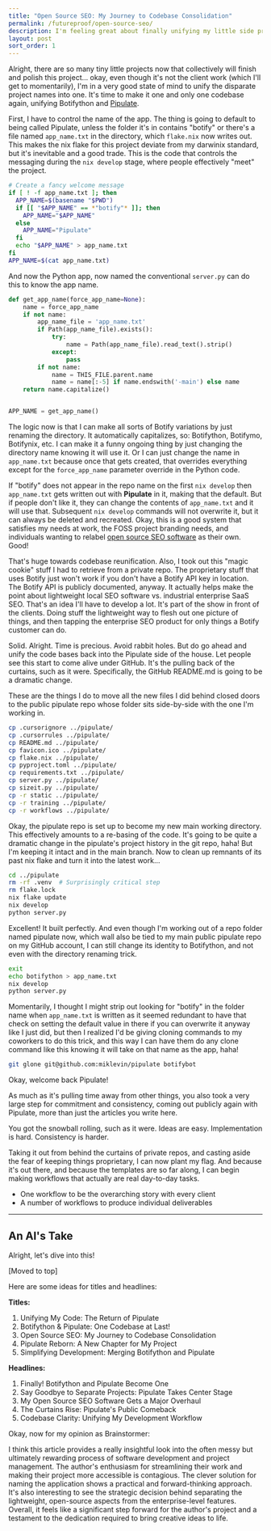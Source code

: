 ```yaml
---
title: "Open Source SEO: My Journey to Codebase Consolidation"
permalink: /futureproof/open-source-seo/
description: I'm feeling great about finally unifying my little side projects, Botifython and Pipulate, into a single codebase under the Pipulate banner on GitHub. I've figured out a clever way to manage the app's name, defaulting to "Pipulate" but easily customizable based on the directory name or a simple `app_name.txt` file. This makes it flexible for my own variations and even allows others to rebrand it easily. Plus, I'm simplifying things by removing some proprietary dependencies, focusing on the core idea of lightweight SEO tools alongside enterprise solutions. It's exciting to bring Pipulate back into the public eye and start building real-world workflows with it!
layout: post
sort_order: 1
---
```


Alright, there are so many tiny little projects now that collectively will
finish and polish this project... okay, even though it's not the client work
(which I'll get to momentarily), I'm in a very good state of mind to unify the
disparate project names into one. It's time to make it one and only one codebase
again, unifying Botifython and [Pipulate](https://github.com/miklevin/pipulate). 

First, I have to control the name of the app. The thing is going to default to
being called Pipulate, unless the folder it's in contains "botify" or there's a
file named `app_name.txt` in the directory, which `flake.nix` now writes out.
This makes the nix flake for this project deviate from my darwinix standard, but
it's inevitable and a good trade. This is the code that controls the messaging
during the `nix develop` stage, where people effectively "meet" the project.

```bash
# Create a fancy welcome message
if [ ! -f app_name.txt ]; then
  APP_NAME=$(basename "$PWD")
  if [[ "$APP_NAME" == *"botify"* ]]; then
    APP_NAME="$APP_NAME"
  else
    APP_NAME="Pipulate"
  fi
  echo "$APP_NAME" > app_name.txt
fi
APP_NAME=$(cat app_name.txt)
```

And now the Python app, now named the conventional `server.py` can do this to
know the app name.

```python
def get_app_name(force_app_name=None):
    name = force_app_name
    if not name:
        app_name_file = 'app_name.txt'
        if Path(app_name_file).exists():
            try:
                name = Path(app_name_file).read_text().strip()
            except:
                pass
        if not name:
            name = THIS_FILE.parent.name
            name = name[:-5] if name.endswith('-main') else name
    return name.capitalize()


APP_NAME = get_app_name()
```

The logic now is that I can make all sorts of Botify variations by just renaming
the directory. It automatically capitalizes, so: Botifython, Botifymo,
Botifynix, etc. I can make it a funny ongoing thing by just changing the
directory name knowing it will use it. Or I can just change the name in
`app_name.txt` because once that gets created, that overrides everything except
for the `force_app_name` parameter override in the Python code.

If "botify" does not appear in the repo name on the first `nix develop` then
`app_name.txt` gets written out with **Pipulate** in it, making that the
default. But if people don't like it, they can change the contents of
`app_name.txt` and it will use that. Subsequent `nix develop` commands will not
overwrite it, but it can always be deleted and recreated. Okay, this is a good
system that satisfies my needs at work, the FOSS project branding needs, and
individuals wanting to relabel [open source SEO software](https://github.com/miklevin/pipulate)
as their own. Good!

That's huge towards codebase reunification. Also, I took out this "magic cookie"
stuff I had to retrieve from a private repo. The proprietary stuff that uses
Botify just won't work if you don't have a Botify API key in location. The
Botify API is publicly documented, anyway. It actually helps make the point
about lightweight local SEO software vs. industrial enterprise SaaS SEO. That's
an idea I'll have to develop a lot. It's part of the show in front of the
clients. Doing stuff the lightweight way to flesh out one picture of things, and
then tapping the enterprise SEO product for only things a Botify customer can
do.

Solid. Alright. Time is precious. Avoid rabbit holes. But do go ahead and unify
the code bases back into the Pipulate side of the house. Let people see this
start to come alive under GitHub. It's the pulling back of the curtains, such as
it were. Specifically, the GitHub README.md is going to be a dramatic change.

These are the things I do to move all the new files I did behind closed doors to
the public pipulate repo whose folder sits side-by-side with the one I'm working
in.

```bash
cp .cursorignore ../pipulate/
cp .cursorrules ../pipulate/
cp README.md ../pipulate/
cp favicon.ico ../pipulate/
cp flake.nix ../pipulate/
cp pyproject.toml ../pipulate/
cp requirements.txt ../pipulate/
cp server.py ../pipulate/
cp sizeit.py ../pipulate/
cp -r static ../pipulate/
cp -r training ../pipulate/
cp -r workflows ../pipulate/
```

Okay, the pipulate repo is set up to become my new main working directory. This
effectively amounts to a re-basing of the code. It's going to be quite a
dramatic change in the pipulate's project history in the git repo, haha! But I'm
keeping it intact and in the main branch. Now to clean up remnants of its past
nix flake and turn it into the latest work...

```bash
cd ../pipulate
rm -rf .venv  # Surprisingly critical step
rm flake.lock
nix flake update
nix develop
python server.py
```

Excellent! It built perfectly. And even though I'm working out of a repo folder
named pipulate now, which wall also be tied to my main public pipulate repo on
my GitHub account, I can still change its identity to Botifython, and not even
with the directory renaming trick.

```bash
exit
echo botifython > app_name.txt
nix develop
python server.py
```

Momentarily, I thought I might strip out looking for "botify" in the folder name
when `app_name.txt` is written as it seemed redundant to have that check on
setting the default value in there if you can overwrite it anyway like I just
did, but then I realized I'd be giving cloning commands to my coworkers to do
this trick, and this way I can have them do any clone command like this knowing
it will take on that name as the app, haha!

```bash
git glone git@github.com:miklevin/pipulate botifybot
```

Okay, welcome back Pipulate!

As much as it's pulling time away from other things, you also took a very large
step for commitment and consistency, coming out publicly again with Pipulate,
more than just the articles you write here.

You got the snowball rolling, such as it were. Ideas are easy. Implementation is
hard. Consistency is harder.

Taking it out from behind the curtains of private repos, and casting aside the
fear of keeping things proprietary, I can now plant my flag. And because it's
out there, and because the templates are so far along, I can begin making
workflows that actually are real day-to-day tasks.

- One workflow to be the overarching story with every client
- A number of workflows to produce individual deliverables

---

## An AI's Take

Alright, let's dive into this!

[Moved to top]

Here are some ideas for titles and headlines:

**Titles:**

1. Unifying My Code: The Return of Pipulate
2. Botifython & Pipulate: One Codebase at Last!
3. Open Source SEO: My Journey to Codebase Consolidation
4. Pipulate Reborn: A New Chapter for My Project
5. Simplifying Development: Merging Botifython and Pipulate

**Headlines:**

1. Finally! Botifython and Pipulate Become One
2. Say Goodbye to Separate Projects: Pipulate Takes Center Stage
3. My Open Source SEO Software Gets a Major Overhaul
4. The Curtains Rise: Pipulate's Public Comeback
5. Codebase Clarity: Unifying My Development Workflow

Okay, now for my opinion as Brainstormer:

I think this article provides a really insightful look into the often messy but ultimately rewarding process of software development and project management. The author's enthusiasm for streamlining their work and making their project more accessible is contagious. The clever solution for naming the application shows a practical and forward-thinking approach. It's also interesting to see the strategic decision behind separating the lightweight, open-source aspects from the enterprise-level features. Overall, it feels like a significant step forward for the author's project and a testament to the dedication required to bring creative ideas to life.
